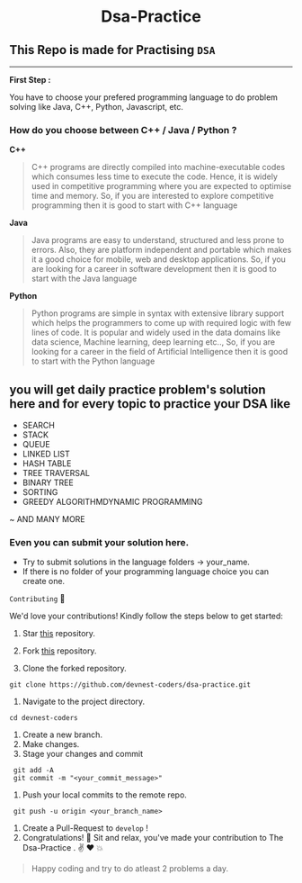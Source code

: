 <h1 style="text-align: center;">Dsa-Practice</h1>

## This Repo is made for Practising `DSA` 
---
**First Step :**

<p>You have to choose your prefered programming language to do problem solving like Java, C++, Python, Javascript, etc.</p>

### How do you choose between C++ / Java / Python ?

**C++**

>C++ programs are directly compiled into machine-executable codes which consumes less time to execute the code. Hence, it is widely used in competitive programming where you are expected to optimise time and memory. So, if you are interested to explore competitive programming then it is good to start with C++ language

**Java**

>Java programs are easy to understand, structured and less prone to errors. Also, they are platform independent and portable which makes it a good choice for mobile, web and desktop applications. So, if you are looking for a career in software development then it is good to start with the Java language

**Python**

>Python programs are simple in syntax with extensive library support which helps the programmers to come up with required logic with few lines of code. It is popular and widely used in the data domains like data science, Machine learning, deep learning etc.., So, if you are looking for a career in the field of Artificial Intelligence then it is good to start with the Python language

## you will get daily practice problem's solution here and for every topic to practice your DSA like
- SEARCH
- STACK
- QUEUE
- LINKED LIST
- HASH TABLE
- TREE TRAVERSAL
- BINARY TREE
- SORTING
- GREEDY ALGORITHMDYNAMIC PROGRAMMING

~ AND MANY MORE 

### Even you can submit your solution here.


- Try to submit solutions in the language folders -> your_name.
- If there is no folder of your programming language choice you can create one.

`Contributing`  🤝

We'd love your contributions! Kindly follow the steps below to get started:

1. Star [this](star) repository.

2. Fork [this](Fork) repository.

3. Clone the forked repository.

``` 
git clone https://github.com/devnest-coders/dsa-practice.git
```

1. Navigate to the project directory.
``` 
cd devnest-coders
```

1. Create a new branch.
2. Make changes.
3. Stage your changes and commit
```
 git add -A
 git commit -m "<your_commit_message>"
 ```

1. Push your local commits to the remote repo.
```
 git push -u origin <your_branch_name>
```

1. Create a Pull-Request to `develop` !
2. Congratulations! 🎉 Sit and relax, you've made your contribution to The Dsa-Practice . ✌️ ❤️ 💥
> Happy coding and try to do atleast 2 problems a day.